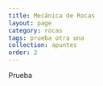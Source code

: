 ```yaml
---
title: Mecánica de Rocas
layout: page
category: rocas
tags: prueba otra una
collection: apuntes
order: 2
---
```


Prueba 